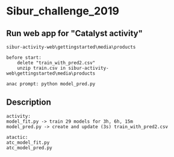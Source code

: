 # Sibur_challenge_2019

## Run web app for "Catalyst activity"
	
	sibur-activity-web\gettingstarted\media\products
	
	before start:
		delete "train_with_pred2.csv" 
		unzip train.csv in sibur-activity-web\gettingstarted\media\products

	anac prompt: python model_pred.py


## Description

	activity:
	model_fit.py -> train 29 models for 3h, 6h, 15m
	model_pred.py -> create and update (3s) train_with_pred2.csv

	atactic:
	atc_model_fit.py
	atc_model_pred.py
